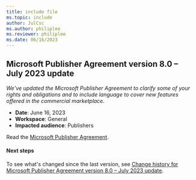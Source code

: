 ```yaml
---
title: include file
ms.topic: include
author: JulCsc
ms.author: philiplee
ms.reviewer: philiplee
ms.date: 06/16/2023
---
```


## Microsoft Publisher Agreement version 8.0 – July 2023 update

_We've updated the Microsoft Publisher Agreement to clarify some of your rights and obligations and to include language to cover new features offered in the commercial marketplace._

- **Date**: June 16, 2023
- **Workspace**: General
- **Impacted audience**: Publishers

Read the [Microsoft Publisher Agreement](/legal/marketplace/msft-publisher-agreement).

#### Next steps

To see what's changed since the last version, see [Change history for Microsoft Publisher Agreement version 8.0 – July 2023 update](/legal/marketplace/mpa-change-history).
